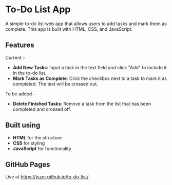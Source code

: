 # To-Do List App

A simple to-do list web app that allows users to add tasks and mark them as complete. This app is built with HTML, CSS, and JavaScript.

## Features

Current –

- **Add New Tasks**: Input a task in the text field and click "Add" to include it in the to-do list.
- **Mark Tasks as Complete**: Click the checkbox next to a task to mark it as completed. The text will be crossed out.

To be added –

- **Delete Finished Tasks**: Remove a task from the list that has been completed and crossed off. 

## Built using

- **HTML** for the structure
- **CSS** for styling
- **JavaScript** for functionality

## GitHub Pages

Live at https://jszor.github.io/to-do-list/
